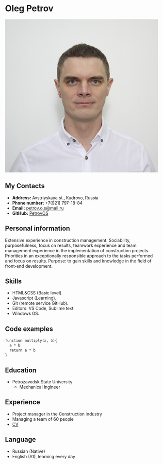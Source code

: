 # Oleg Petrov
![Photo_PetrovOS](https://github.com/PetrovOS/rsschool-cv/blob/gh-pages/img/PetrovOS.jpg)
## My Contacts
* __Address:__ Avstriyskaya st., Kudrovo, Russia
* __Phone number:__ +7(921) 797-18-84
* __Email:__ petrov.o.s@mail.ru
* __GitHub:__ [PetrovOS](https://github.com/PetrovOS)

## Personal information
Extensive experience in construction management. Sociability, purposefulness, focus on results, teamwork experience and team management experience in the implementation of construction projects. Priorities in an exceptionally responsible approach to the tasks performed and focus on results. Purpose: to gain skills and knowledge in the field of front-end development.

## Skills
* HTML&CSS (Basic level).
* Javascript (Learning).
* Git (remote service GitHub).
* Editors: VS Code, Sublime text.
* Windows OS.

## Code examples
```
function multiply(a, b){
  a * b
  return a * b
}
```
## Education
* Petrozavodsk State University
    - Mechanical Ingineer

## Experience
* Project manager in the Construction industry
* Managing a team of 60 people
* [CV](https://github.com/PetrovOS/rsschool-cv/blob/gh-pages/cv.md)

## Language
* Russian (Native)
* English (A1), learning every day